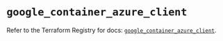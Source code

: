 # `google_container_azure_client`

Refer to the Terraform Registry for docs: [`google_container_azure_client`](https://registry.terraform.io/providers/hashicorp/google/5.39.1/docs/resources/container_azure_client).
